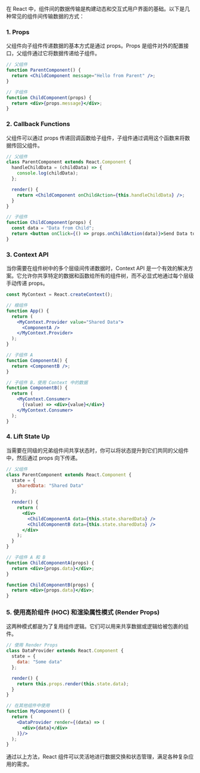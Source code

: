 



在 React 中，组件间的数据传输是构建动态和交互式用户界面的基础。以下是几种常见的组件间传输数据的方式：

### 1. Props

父组件向子组件传递数据的基本方式是通过 props。Props 是组件对外的配置接口，父组件通过它将数据传递给子组件。

```jsx
// 父组件
function ParentComponent() {
  return <ChildComponent message="Hello from Parent" />;
}

// 子组件
function ChildComponent(props) {
  return <div>{props.message}</div>;
}
```

### 2. Callback Functions

父组件可以通过 props 传递回调函数给子组件，子组件通过调用这个函数来将数据传回父组件。

```jsx
// 父组件
class ParentComponent extends React.Component {
  handleChildData = (childData) => {
    console.log(childData);
  };

  render() {
    return <ChildComponent onChildAction={this.handleChildData} />;
  }
}

// 子组件
function ChildComponent(props) {
  const data = "Data from Child";
  return <button onClick={() => props.onChildAction(data)}>Send Data to Parent</button>;
}
```

### 3. Context API

当你需要在组件树中的多个层级间传递数据时，Context API 是一个有效的解决方案。它允许你共享特定的数据和函数给所有的组件树，而不必显式地通过每个层级手动传递 props。

```jsx
const MyContext = React.createContext();

// 根组件
function App() {
  return (
    <MyContext.Provider value="Shared Data">
      <ComponentA />
    </MyContext.Provider>
  );
}

// 子组件 A
function ComponentA() {
  return <ComponentB />;
}

// 子组件 B，使用 Context 中的数据
function ComponentB() {
  return (
    <MyContext.Consumer>
      {(value) => <div>{value}</div>}
    </MyContext.Consumer>
  );
}
```

### 4. Lift State Up

当需要在同级的兄弟组件间共享状态时，你可以将状态提升到它们共同的父组件中，然后通过 props 向下传递。

```jsx
// 父组件
class ParentComponent extends React.Component {
  state = {
    sharedData: "Shared Data"
  };

  render() {
    return (
      <div>
        <ChildComponentA data={this.state.sharedData} />
        <ChildComponentB data={this.state.sharedData} />
      </div>
    );
  }
}

// 子组件 A 和 B
function ChildComponentA(props) {
  return <div>{props.data}</div>;
}

function ChildComponentB(props) {
  return <div>{props.data}</div>;
}
```

### 5. 使用高阶组件 (HOC) 和渲染属性模式 (Render Props)

这两种模式都是为了复用组件逻辑。它们可以用来共享数据或逻辑给被包裹的组件。

```jsx
// 使用 Render Props
class DataProvider extends React.Component {
  state = {
    data: "Some data"
  };

  render() {
    return this.props.render(this.state.data);
  }
}

// 在其他组件中使用
function MyComponent() {
  return (
    <DataProvider render={(data) => (
      <div>{data}</div>
    )}/>
  );
}
```

通过以上方法，React 组件可以灵活地进行数据交换和状态管理，满足各种复杂应用的需求。